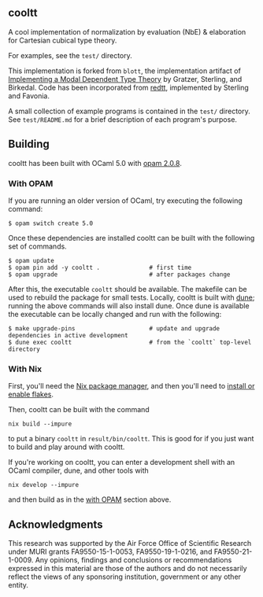 ## cooltt

A cool implementation of normalization by evaluation (NbE) & elaboration for
Cartesian cubical type theory.

For examples, see the `test/` directory.

This implementation is forked from `blott`, the implementation artifact of
[Implementing a Modal Dependent Type Theory](https://doi.acm.org/10.1145/3341711)
by Gratzer, Sterling, and Birkedal. Code has been incorporated from
[redtt](https://www.github.com/RedPRL/redtt), implemented by Sterling and
Favonia.

A small collection of example programs is contained in the `test/` directory.
See `test/README.md` for a brief description of each program's purpose.

## Building

cooltt has been built with OCaml 5.0 with [opam 2.0.8](https://opam.ocaml.org/).

### With OPAM

If you are running an older version of OCaml, try executing the following command:

```
$ opam switch create 5.0
```

Once these dependencies are installed cooltt can be built with the following set of commands.

```
$ opam update
$ opam pin add -y cooltt .              # first time
$ opam upgrade                          # after packages change
```

After this, the executable `cooltt` should be available. The makefile can be
used to rebuild the package for small tests. Locally, cooltt is built with
[dune](https://dune.build); running the above commands will also install dune.
Once dune is available the executable can be locally changed and run with the
following:

```
$ make upgrade-pins                     # update and upgrade dependencies in active development
$ dune exec cooltt                      # from the `cooltt` top-level directory
```

### With Nix

First, you'll need the [Nix package manager](https://nixos.org/download.html), and then
you'll need to [install or enable flakes](https://nixos.wiki/wiki/Flakes).

Then, cooltt can be built with the command

```
nix build --impure
```

to put a binary `cooltt` in `result/bin/cooltt`. This is good for if you just want to build
and play around with cooltt.

If you're working on cooltt, you can enter a development shell with an OCaml compiler, dune,
and other tools with

```
nix develop --impure
```

and then build as in the [with OPAM](https://github.com/RedPRL/cooltt/#with-opam=) section
above.

## Acknowledgments

This research was supported by the Air Force Office of Scientific Research under MURI grants FA9550-15-1-0053, FA9550-19-1-0216, and FA9550-21-1-0009. Any opinions, findings and conclusions or recommendations expressed in this material are those of the authors and do not necessarily reflect the views of any sponsoring institution, government or any other entity.

